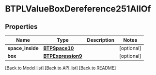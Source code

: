 # BTPLValueBoxDereference251AllOf

## Properties
Name | Type | Description | Notes
------------ | ------------- | ------------- | -------------
**space_inside** | [**BTPSpace10**](BTPSpace10.md) |  | [optional] 
**box** | [**BTPExpression9**](BTPExpression9.md) |  | [optional] 

[[Back to Model list]](../README.md#documentation-for-models) [[Back to API list]](../README.md#documentation-for-api-endpoints) [[Back to README]](../README.md)


